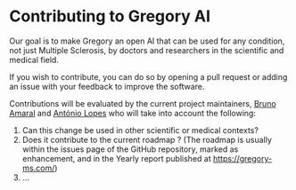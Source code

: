 # Contributing to Gregory AI

Our goal is to make Gregory an open AI that can be used for any condition, not just Multiple Sclerosis, by doctors and researchers in the scientific and medical field.

If you wish to contribute, you can do so by opening a pull request or adding an issue with your feedback to improve the software.

Contributions will be evaluated by the current project maintainers, [Bruno Amaral](https://github.com/brunoamaral/) and [António Lopes](https://github.com/antoniolopes/) who will take into account the following:

1. Can this change be used in other scientific or medical contexts?
2. Does it contribute to the current roadmap ? (The roadmap is usually within the issues page of the GitHub repository, marked as enhancement, and in the Yearly report published at https://gregory-ms.com/)
3. ...